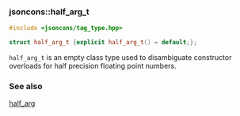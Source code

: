 ### jsoncons::half_arg_t 

```c++
#include <jsoncons/tag_type.hpp>

struct half_arg_t {explicit half_arg_t() = default;};
```

`half_arg_t` is an empty class type used to disambiguate constructor overloads for half precision floating point numbers.

### See also

[half_arg](half_arg.md)
